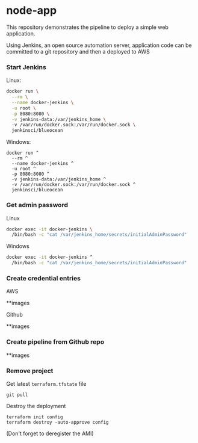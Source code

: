 # node-app

This repository demonstrates the pipeline to deploy a simple web application.

Using Jenkins, an open source automation server, application code can be
committed to a git repository and then a deployed to AWS

### Start Jenkins

Linux:

```bash
docker run \
  --rm \
  --name docker-jenkins \
  -u root \
  -p 8080:8080 \
  -v jenkins-data:/var/jenkins_home \ 
  -v /var/run/docker.sock:/var/run/docker.sock \
  jenkinsci/blueocean
```


Windows:

```
docker run ^
  --rm ^
  --name docker-jenkins ^
  -u root ^
  -p 8080:8080 ^
  -v jenkins-data:/var/jenkins_home ^ 
  -v /var/run/docker.sock:/var/run/docker.sock ^
  jenkinsci/blueocean
```

### Get admin password

Linux

```bash
docker exec -it docker-jenkins \
  /bin/bash -c "cat /var/jenkins_home/secrets/initialAdminPassword"
```

Windows

```bash
docker exec -it docker-jenkins ^
  /bin/bash -c "cat /var/jenkins_home/secrets/initialAdminPassword"
```

### Create credential entries

AWS

**images

Github

**images

### Create pipeline from Github repo

**images

### Remove project

Get latest `terraform.tfstate` file

```git pull```

Destroy the deployment

```
terraform init config
terraform destroy -auto-approve config
```

(Don't forget to deregister the AMI)
